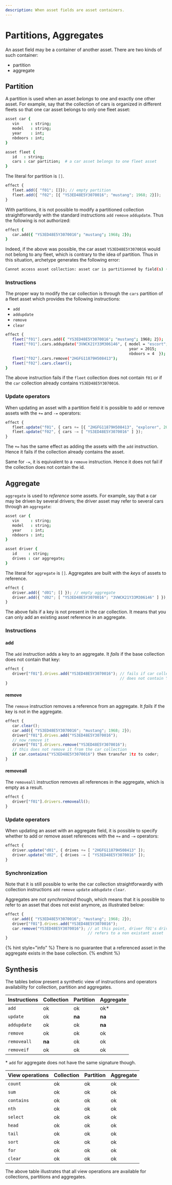 ```yaml
---
description: When asset fields are asset containers.
---
```


# Partitions, Aggregates

An asset field may be a container of another asset. There are two kinds of such container:

* partition
* aggregate

## Partition

A partition is used when an asset _belongs_ to one and exactly one other asset. For example, say that the collection of cars is organized in different fleets so that one car asset belongs to only one fleet asset:

```coffeescript
asset car {
   vin     : string;
   model   : string;
   year    : int;
   nbdoors : int;
}

asset fleet {
   id   : string;
   cars : car partition;  # a car asset belongs to one fleet asset
}
```

The literal for partition is `[]`.

```javascript
effect {
   fleet.add({ "f01"; []}); // empty partition
   fleet.add({ "f02"; [{ "YS3ED48E5Y3070016"; "mustang"; 1968; 2}]);
}
```

With partitions, it is not possible to modify a partitioned collection straightforwardly with the standard instructions `add` `remove` `addupdate`. Thus the following is not authorized:

```coffeescript
effect {
   car.add({ "YS3ED48E5Y3070016"; "mustang"; 1968; 2});
}
```

Indeed, if the above was possible, the car asset `YS3ED48E5Y3070016` would not belong to any fleet, which is contrary to the idea of partition. Thus in this situation, archetype generates the following error:

```bash
Cannot access asset collection: asset car is partitionned by field(s) (cars).
```

### Instructions

The proper way to modify the car collection is through the `cars` partition of a fleet asset which provides the following instructions:

* `add`
* `addupdate`
* `remove`
* `clear`

```bash
effect {
   fleet["f01"].cars.add({ "YS3ED48E5Y3070016"; "mustang"; 1968; 2});
   fleet["f01"].cars.addupdate("3VWCK21Y33M306146", { model = "escort"; 
                                                      year = 2015;
                                                      nbdoors = 4  });
   fleet["f02"].cars.remove("2HGFG11879H508413");
   fleet["f02"].cars.clear();
}
```

The above instruction fails if the `fleet` collection does not contain `f01` or if the `car` collection already contains `YS3ED48E5Y3070016`.

### Update operators

When updating an asset with a partition field it is possible to add or remove assets with the `+=` and `-=` operators: 

```javascript
effect {
   fleet.update("f01", { cars += [{ "2HGFG11879H508413", "explorer", 2000, 4 }] });
   fleet.update("f02", { cars -= [ "YS3ED48E5Y3070016" ] });
}
```

The `+=` has the same effect as adding the assets with the `add` instruction. Hence it fails if the collection already contains the asset.  

Same for `-=`, it is equivalent to a `remove` instruction. Hence it does not fail if the collection does not contain the id.

## Aggregate

`aggregate` is used to _reference_ some assets. For example, say that a car may be driven by several drivers; the driver asset may refer to several cars through an `aggregate`:

```coffeescript
asset car {
   vin     : string;
   model   : string;
   year    : int;
   nbdoors : int;
}

asset driver {
   id     : string;
   drives : car aggregate;  
}
```

The literal for `aggregate` is `[]`. Aggregates are built with the _keys_ of assets to reference. 

```javascript
effect {
   driver.add({ "d01"; [] }); // empty aggregate
   driver.add({ "d02"; [ "YS3ED48E5Y3070016"; "3VWCK21Y33M306146" ] });
}
```

The above fails if a key is not present in the car collection. It means that you can only add an existing asset reference in an aggregate.

### Instructions

#### add

The `add` instruction adds a key to an aggregate. It _fails_ if the base collection does not contain that key:

```javascript
effect {
   driver["f01"].drives.add("YS3ED48E5Y3070016"); // fails if car collection 
                                                  // does not contain YS3ED48E5Y3070016
}
```

#### remove

The `remove` instruction removes a reference from an aggregate. It _fails_ if the key is not in the aggregate.

```javascript
effect {
   car.clear();
   car.add({ "YS3ED48E5Y3070016"; "mustang"; 1968; 2});
   driver["f01"].drives.add("YS3ED48E5Y3070016");
   // now remove it
   driver["f01"].drivers.remove("YS3ED48E5Y3070016");
   // this does not remove it from the car collection
   if car.contains("YS3ED48E5Y3070016") then transfer 1tz to coder;
}
```

#### removeall

The `removeall` instruction removes all references in the aggregate, which is empty as a result.

```javascript
effect {
   driver["f01"].drivers.removeall();
}
```

### Update operators

When updating an asset with an aggregate field, it is possible to specify whether to add or remove asset references with the `+=` and `-=` operators: 

```javascript
effect {
   driver.update("d01", { drives += [ "2HGFG11879H508413" ]);
   driver.update("d02", { drives -= [ "YS3ED48E5Y3070016" ]);
}
```

### Synchronization

Note that it is still possible to write the car collection straightforwardly with collection instructions `add` `remove` `update` `addupdate` `clear`. 

Aggregates are _not synchronized_ though, which means that it is possible to refer to an asset that does not exist anymore, as illustrated below:

```javascript
effect {
   car.add({ "YS3ED48E5Y3070016"; "mustang"; 1968; 2});
   driver["f01"].drives.add("YS3ED48E5Y3070016");
   car.remove("YS3ED48E5Y3070016"); // at this point, driver f01's drives aggregate
                                    // refers to a non existant asset 
}
```

{% hint style="info" %}
There is no guarantee that a referenced asset in the aggregate exists in the base collection.
{% endhint %}

## Synthesis

The tables below present a synthetic view of instructions and operators availability for collection, partition and aggregates.

| Instructions | Collection | Partition | Aggregate |
| :--- | :--- | :--- | :--- |
| `add` | ok | ok | ok\* |
| `update` | ok | **na** | **na** |
| `addupdate` | ok | ok | **na** |
| `remove` | ok | ok | ok |
| `removeall` | **na** | ok | ok |
| `removeif` | ok | ok | ok |

 \*  `add` for aggregate does not have the same signature though.

| View operations | Collection | Partition | Aggregate |
| :--- | :--- | :--- | :--- |
| `count` | ok | ok | ok |
| `sum` | ok | ok | ok |
| `contains` | ok | ok | ok |
| `nth` | ok | ok | ok |
| `select` | ok | ok | ok |
| `head` | ok | ok | ok |
| `tail` | ok | ok | ok |
| `sort` | ok | ok | ok |
| `for` | ok | ok | ok |
| `clear` | ok | ok | ok |

The above table illustrates that all view operations are available for collections, partitions and aggregates.

